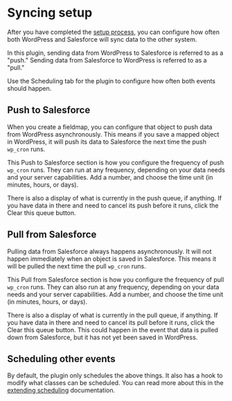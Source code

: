 # Syncing setup

After you have completed the [setup process](https://github.com/MinnPost/object-sync-for-salesforce/blob/master/docs/initial-setup.md), you can configure how often both WordPress and Salesforce will sync data to the other system.

In this plugin, sending data from WordPress to Salesforce is referred to as a "push." Sending data from Salesforce to WordPress is referred to as a "pull."

Use the Scheduling tab for the plugin to configure how often both events should happen.

## Push to Salesforce

When you create a fieldmap, you can configure that object to push data from WordPress asynchronously. This means if you save a mapped object in WordPress, it will push its data to Salesforce the next time the push `wp_cron` runs.

This Push to Salesforce section is how you configure the frequency of push `wp_cron` runs. They can run at any frequency, depending on your data needs and your server capabilities. Add a number, and choose the time unit (in minutes, hours, or days).

There is also a display of what is currently in the push queue, if anything. If you have data in there and need to cancel its push before it runs, click the Clear this queue button.

## Pull from Salesforce

Pulling data from Salesforce always happens asynchronously. It will not happen immediately when an object is saved in Salesforce. This means it will be pulled the next time the pull `wp_cron` runs.

This Pull from Salesforce section is how you configure the frequency of pull `wp_cron` runs. They can also run at any frequency, depending on your data needs and your server capabilities. Add a number, and choose the time unit (in minutes, hours, or days).

There is also a display of what is currently in the pull queue, if anything. If you have data in there and need to cancel its pull before it runs, click the Clear this queue button. This could happen in the event that data is pulled down from Salesforce, but it has not yet been saved in WordPress.

## Scheduling other events

By default, the plugin only schedules the above things. It also has a hook to modify what classes can be scheduled. You can read more about this in the [extending scheduling](./extending-scheduling.md) documentation.